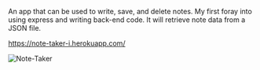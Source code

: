 An app that can be used to write, save, and delete notes. My first foray into using express and writing back-end code. It will retrieve note data from a JSON file.

https://note-taker-i.herokuapp.com/

![Note-Taker](https://user-images.githubusercontent.com/78042504/116187819-e6860400-a6eb-11eb-8a25-d0ecb859f4f4.gif)
